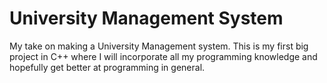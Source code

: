 # University Management System
My take on making a University Management system. This is my first big project in C++ where I will 
incorporate all my programming knowledge and hopefully get better at programming in general.
